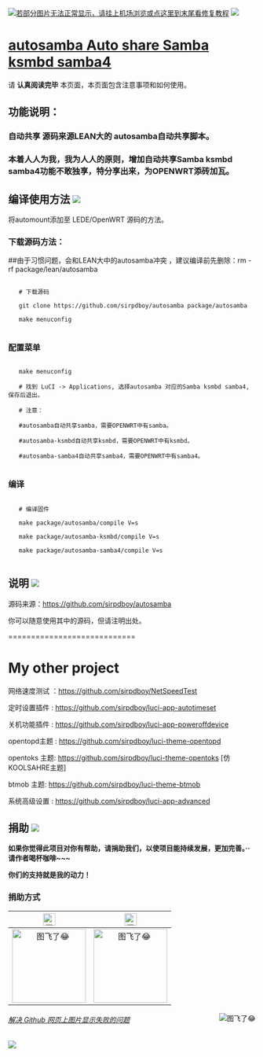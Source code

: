 [![若部分图片无法正常显示，请挂上机场浏览或点这里到末尾看修复教程](https://visitor-badge.glitch.me/badge?page_id=sirpdboy-visitor-badge)](#解决-github-网页上图片显示失败的问题) [![](https://img.shields.io/badge/TG群-点击加入-FFFFFF.svg)](https://t.me/joinchat/AAAAAEpRF88NfOK5vBXGBQ)

[autosamba  Auto share Samba ksmbd samba4](https://github.com/sirpdboy/autosamba)
======================
请 **认真阅读完毕** 本页面，本页面包含注意事项和如何使用。

## 功能说明：

###  自动共享 源码来源LEAN大的 autosamba自动共享脚本。

### 本着人人为我，我为人人的原则，增加自动共享Samba ksmbd samba4功能不敢独享，特分享出来，为OPENWRT添砖加瓦。


## 编译使用方法 [![](https://img.shields.io/badge/-编译使用方法-F5F5F5.svg)](#编译使用方法-)

将automount添加至 LEDE/OpenWRT 源码的方法。


### 下载源码方法：

##由于习惯问题，会和LEAN大中的autosamba冲突 ，建议编译前先删除：rm -rf package/lean/autosamba

 ```Brach
 
    # 下载源码

    git clone https://github.com/sirpdboy/autosamba package/autosamba
	
    make menuconfig
	
 ``` 
 
### 配置菜单

 ```Brach
 
    make menuconfig
	
	# 找到 LuCI -> Applications, 选择autosamba 对应的Samba ksmbd samba4, 保存后退出。
	
	# 注意：
	
	#autosamba自动共享samba，需要OPENWRT中有samba。
	
	#autosamba-ksmbd自动共享ksmbd，需要OPENWRT中有ksmbd。
	
	#autosamba-samba4自动共享samba4，需要OPENWRT中有samba4。
	
 ``` 
### 编译

 ```Brach 
 
    # 编译固件
	
    make package/autosamba/compile V=s
	
    make package/autosamba-ksmbd/compile V=s
	
    make package/autosamba-samba4/compile V=s
	
 ```

## 说明 [![](https://img.shields.io/badge/-说明-F5F5F5.svg)](#说明-)

源码来源：https://github.com/sirpdboy/autosamba

你可以随意使用其中的源码，但请注明出处。

============================

# My other project

网络速度测试 ：https://github.com/sirpdboy/NetSpeedTest

定时设置插件 : https://github.com/sirpdboy/luci-app-autotimeset

关机功能插件 : https://github.com/sirpdboy/luci-app-poweroffdevice

opentopd主题 : https://github.com/sirpdboy/luci-theme-opentopd

opentoks 主题: https://github.com/sirpdboy/luci-theme-opentoks [仿KOOLSAHRE主题]

btmob 主题: https://github.com/sirpdboy/luci-theme-btmob

系统高级设置 : https://github.com/sirpdboy/luci-app-advanced

## 捐助 [![](https://img.shields.io/badge/-捐助-F5F5F5.svg)](#捐助-) 

**如果你觉得此项目对你有帮助，请捐助我们，以使项目能持续发展，更加完善。··请作者喝杯咖啡~~~**

**你们的支持就是我的动力！**

### 捐助方式

|     <img src="https://img.shields.io/badge/-支付宝-F5F5F5.svg" href="#赞助支持本项目-" height="25" alt="图飞了😂"/>  |  <img src="https://img.shields.io/badge/-微信-F5F5F5.svg" height="25" alt="图飞了😂" href="#赞助支持本项目-"/>  | 
| :-----------------: | :-------------: |
|<img src="https://img.vim-cn.com/fd/8e2793362ac3510094961b04407beec569b2b4.png" width="150" height="150" alt="图飞了😂" href="#赞助支持本项目-"/>|<img src="https://img.vim-cn.com/c7/675730a88accebf37a97d9e84e33529322b6e9.png" width="150" height="150" alt="图飞了😂" href="#赞助支持本项目-"/>|

<a href="#readme">
    <img src="https://img.shields.io/badge/-返回顶部-orange.svg" alt="图飞了😂" title="返回顶部" align="right"/>
</a>

###### [解决 Github 网页上图片显示失败的问题](https://blog.csdn.net/qq_38232598/article/details/91346392)

[![](https://img.shields.io/badge/TG群-点击加入-FFFFFF.svg)](https://t.me/joinchat/AAAAAEpRF88NfOK5vBXGBQ)

